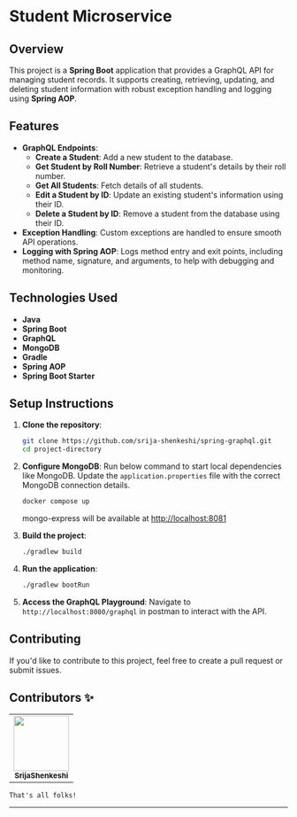 # Student Microservice

## Overview
This project is a **Spring Boot** application that provides a GraphQL API for managing student records. It supports creating, retrieving, updating, and deleting student information with robust exception handling and logging using **Spring AOP**.

## Features
- **GraphQL Endpoints**:
    - **Create a Student**: Add a new student to the database.
    - **Get Student by Roll Number**: Retrieve a student's details by their roll number.
    - **Get All Students**: Fetch details of all students.
    - **Edit a Student by ID**: Update an existing student's information using their ID.
    - **Delete a Student by ID**: Remove a student from the database using their ID.
- **Exception Handling**: Custom exceptions are handled to ensure smooth API operations.
- **Logging with Spring AOP**: Logs method entry and exit points, including method name, signature, and arguments, to help with debugging and monitoring.

## Technologies Used
- **Java**
- **Spring Boot**
- **GraphQL**
- **MongoDB**
- **Gradle**
- **Spring AOP**
- **Spring Boot Starter**

## Setup Instructions
1. **Clone the repository**:
    ```bash
    git clone https://github.com/srija-shenkeshi/spring-graphql.git
    cd project-directory
    ```

2. **Configure MongoDB**:
   Run below command to start local dependencies like MongoDB. Update the `application.properties` file with the correct MongoDB connection details.
    ```bash
    docker compose up
    ```
    mongo-express will be available at <http://localhost:8081> <br />


3. **Build the project**:
    ```bash
    ./gradlew build
    ```

4. **Run the application**:
    ```bash
    ./gradlew bootRun
    ```

5. **Access the GraphQL Playground**:
   Navigate to `http://localhost:8080/graphql` in postman to interact with the API.

## Contributing
If you'd like to contribute to this project, feel free to create a pull request or submit issues.

## Contributors ✨

<!-- ALL-CONTRIBUTORS-LIST:START - Do not remove or modify this section -->
<!-- prettier-ignore-start -->
<!-- markdownlint-disable -->
<table>
  <tr>
    <td align="center"><a href="https://github.com/srija-shenkeshi"><img src="https://avatars.githubusercontent.com/u/98575238?s=400&u=3997d67f470a632951b9dfbbac34301e991e6539&v=4" width="100px;" alt=""/><br /><sub><b>SrijaShenkeshi</b></sub></a><br /></td>
  </tr>
</table>

<!-- markdownlint-restore -->
<!-- prettier-ignore-end -->

<!-- ALL-CONTRIBUTORS-LIST:END -->

    That's all folks! 

---
